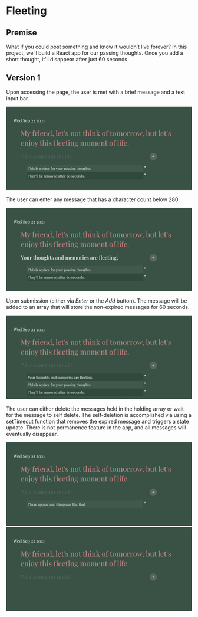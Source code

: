 # Fleeting

## Premise

What if you could post something and know it wouldn’t live forever? In this project, we’ll build a React app for our passing thoughts. Once you add a short thought, it’ll disappear after just 60 seconds.

## Version 1

Upon accessing the page, the user is met with a brief message and a text input bar.

![!](./walkthrough/1.PNG)

The user can enter any message that has a character count below 280.

![!](./walkthrough/2.PNG)

Upon submission (either via <em>Enter</em> or the <em>Add</em> button). The message will be added to an array that will store the non-expired messages for 60 seconds. 

![!](./walkthrough/3.PNG)

The user can either delete the messages held in the holding array or wait for the message to self delete. The self-deletion is accomplished via using a setTimeout function that removes the expired message and triggers a state update. There is not permanence feature in the app, and all messages will eventually disappear.

![!](./walkthrough/4.PNG)
![!](./walkthrough/5.PNG)
